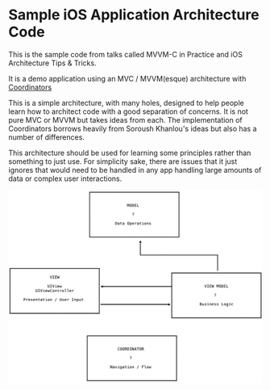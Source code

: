 # Sample iOS Application Architecture Code

This is the sample code from talks called MVVM-C in Practice and iOS Architecture Tips & Tricks.

It is a demo application using an MVC / MVVM(esque) architecture with [Coordinators](http://khanlou.com/2015/10/coordinators-redux/)

This is a simple architecture,  with many holes, designed to help people learn how to architect code with a good separation of concerns.
It is not pure MVC or MVVM but takes ideas from each. The implementation of Coordinators borrows heavily from Soroush Khanlou's ideas but also has a number of differences.

This architecture should be used for learning some principles rather than something to just use. For simplicity sake, there are issues that it just ignores that would need to be handled in any app handling large amounts of data or complex user interactions.

![Architecture](readme/architecture.png)